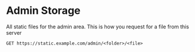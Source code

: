 # Admin Storage
All static files for the admin area. This is how you request for a file from this server
```http
GET https://static.example.com/admin/<folder>/<file>
```